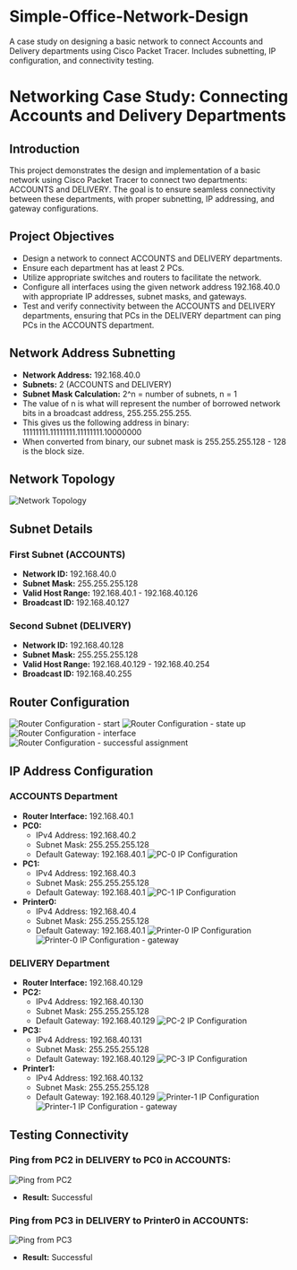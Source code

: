# Simple-Office-Network-Design
A case study on designing a basic network to connect Accounts and Delivery departments using Cisco Packet Tracer. Includes subnetting, IP configuration, and connectivity testing.

# Networking Case Study: Connecting Accounts and Delivery Departments

## Introduction
This project demonstrates the design and implementation of a basic network using Cisco Packet Tracer to connect two departments: ACCOUNTS and DELIVERY. The goal is to ensure seamless connectivity between these departments, with proper subnetting, IP addressing, and gateway configurations.

## Project Objectives
- Design a network to connect ACCOUNTS and DELIVERY departments.
- Ensure each department has at least 2 PCs.
- Utilize appropriate switches and routers to facilitate the network.
- Configure all interfaces using the given network address 192.168.40.0 with appropriate IP addresses, subnet masks, and gateways.
- Test and verify connectivity between the ACCOUNTS and DELIVERY departments, ensuring that PCs in the DELIVERY department can ping PCs in the ACCOUNTS department.

## Network Address Subnetting
- **Network Address:** 192.168.40.0
- **Subnets:** 2 (ACCOUNTS and DELIVERY)
- **Subnet Mask Calculation:** 2^n = number of subnets, n = 1
- The value of n is what will represent the number of borrowed network bits in a broadcast address, 255.255.255.255.
- This gives us the following address in binary: 11111111.11111111.11111111.10000000
- When converted from binary, our subnet mask is 255.255.255.128 - 128 is the block size.

## Network Topology
![Network Topology](images/network-topology.png)

## Subnet Details

### First Subnet (ACCOUNTS)
- **Network ID:** 192.168.40.0
- **Subnet Mask:** 255.255.255.128
- **Valid Host Range:** 192.168.40.1 - 192.168.40.126
- **Broadcast ID:** 192.168.40.127

### Second Subnet (DELIVERY)
- **Network ID:** 192.168.40.128
- **Subnet Mask:** 255.255.255.128
- **Valid Host Range:** 192.168.40.129 - 192.168.40.254
- **Broadcast ID:** 192.168.40.255

## Router Configuration
![Router Configuration - start](images/router-config-start.png)
![Router Configuration - state up](images/router-config-up.png)
![Router Configuration - interface](images/config-interfaces.png)
![Router Configuration - successful assignment](images/router-config-success.png)

## IP Address Configuration

### ACCOUNTS Department
- **Router Interface:** 192.168.40.1
- **PC0:**
  - IPv4 Address: 192.168.40.2
  - Subnet Mask: 255.255.255.128
  - Default Gateway: 192.168.40.1
  ![PC-0 IP Configuration](images/pc0-IP.png)
- **PC1:**
  - IPv4 Address: 192.168.40.3
  - Subnet Mask: 255.255.255.128
  - Default Gateway: 192.168.40.1
  ![PC-1 IP Configuration](images/pc1-IP.png)
- **Printer0:**
  - IPv4 Address: 192.168.40.4
  - Subnet Mask: 255.255.255.128
  - Default Gateway: 192.168.40.1
  ![Printer-0 IP Configuration](images/printer0-IP.png)
  ![Printer-0 IP Configuration - gateway](images/printer0-gateway.png)

### DELIVERY Department
- **Router Interface:** 192.168.40.129
- **PC2:**
  - IPv4 Address: 192.168.40.130
  - Subnet Mask: 255.255.255.128
  - Default Gateway: 192.168.40.129
  ![PC-2 IP Configuration](images/pc2-IP.png)
- **PC3:**
  - IPv4 Address: 192.168.40.131
  - Subnet Mask: 255.255.255.128
  - Default Gateway: 192.168.40.129
  ![PC-3 IP Configuration](images/pc3-IP.png)
- **Printer1:**
  - IPv4 Address: 192.168.40.132
  - Subnet Mask: 255.255.255.128
  - Default Gateway: 192.168.40.129
  ![Printer-1 IP Configuration](images/printer1-IP.png)
  ![Printer-1 IP Configuration - gateway](images/printer1-gateway.png)

## Testing Connectivity

### Ping from PC2 in DELIVERY to PC0 in ACCOUNTS:
![Ping from PC2](images/pc2-ping.png)
- **Result:** Successful

### Ping from PC3 in DELIVERY to Printer0 in ACCOUNTS:
![Ping from PC3](images/pc3-ping.png)
- **Result:** Successful
